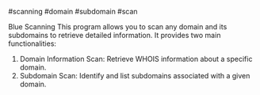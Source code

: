 #scanning #domain #subdomain #scan

Blue Scanning
This program allows you to scan any domain and its subdomains to retrieve detailed information. It provides two main functionalities:
1. Domain Information Scan: Retrieve WHOIS information about a specific domain.
2. Subdomain Scan: Identify and list subdomains associated with a given domain.
